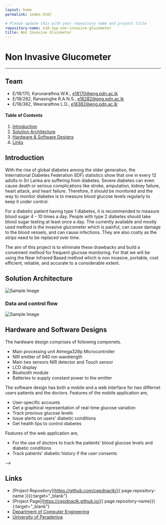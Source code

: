 ```yaml
---
layout: home
permalink: index.html

# Please update this with your repository name and project title
repository-name: e18-3yp-non-invasive-glucometer
title: Non Invasive Glucometer
---
```


[comment]: # "This is the standard layout for the project, but you can clean this and use your own template"

# Non Invasive Glucometer

---

## Team
-  E/18/170, Karunarathna W.K., [e18170@eng.pdn.ac.lk](mailto:e18170@eng.pdn.ac.lk)
-  E/18/282, Ranasinghe R.A.N.S., [e18282@eng.pdn.ac.lk](mailto:e18282@eng.pdn.ac.lk)
-  E/18/382, Weerarathne L.D., [e18382@eng.pdn.ac.lk](mailto:e18382@eng.pdn.ac.lk)

<!-- Image (photo/drawing of the final hardware) should be here -->

<!-- This is a sample image, to show how to add images to your page. To learn more options, please refer [this](https://projects.ce.pdn.ac.lk/docs/faq/how-to-add-an-image/) -->

<!-- ![Sample Image](./images/sample.png) -->

#### Table of Contents
1. [Introduction](#introduction)
2. [Solution Architecture](#solution-architecture )
3. [Hardware & Software Designs](#hardware-and-software-designs)
7. [Links](#links)

## Introduction

With the rise of global diabetes among the older generation, the International Diabetes Federation (IDF) statistics show that one in every 12 adults in Sri Lanka are suffering from diabetes. Severe diabetes can even cause death or serious complications like stroke, amputation, kidney failure, heart attack, and heart failure. Therefore, it should be monitored and the way to monitor diabetes is to measure blood glucose levels regularly to keep it under control.

For a diabetic patient having type 1 diabetes, it is recommended to measure blood sugar 4 - 10 times a day. People with type 2 diabetes should take blood sugar testing at least once a day. The currently available and mostly used method is the invasive glucometer which is painful, can cause damage to the blood vessels, and can cause infections. They are also costly as the strips need to be replaced over time.  

The aim of this project is to eliminate these drawbacks and build a convenient method for frequent glucose monitoring. For that we will be using the Near Infrared Based method which is non invasive, portable, cost efficient, reliable, and accurate to a considerable extent.


## Solution Architecture

![Sample Image](./images/system.jpg)

### Data and control flow

![Sample Image](./images/dataflow.jpg)
<!-- High level diagram + description -->

## Hardware and Software Designs

The hardware design comprises of following componets.
- Main processing unit Atmega328p Microcontroller
- NIR emitter of 940 nm wavelength
- Main two sensors NIR detector and Touch sensor
- LCD display
- Bluetooth module
- Batteries to supply constant power to the emitter

The software design has both a mobile and a web interface for two differnet users patients and the doctors.
Features of the mobile application are,
- User-specific accounts
- Get a graphical representation of real-time glucose variation
- Track previous glucose levels
- Issue alerts on users' diabetic conditions
- Get health tips to control diabetes 

Features of the web application are,
- For the use of doctors to track the patients' blood glucose levels and diabetic conditions
- Track patients' diabetic history if the user consents

<!-- Detailed designs with many sub-sections

<!-- ## Testing

Testing done on hardware and software, detailed + summarized results -->

<!-- ## Detailed budget

All items and costs

| Item          | Quantity  | Unit Cost  | Total  |
| ------------- |:---------:|:----------:|-------:|
| Sample item   | 5         | 10 LKR     | 50 LKR |
 --> -->
<!-- ## Conclusion

What was achieved, future developments, commercialization plans -->

## Links

- [Project Repository](https://github.com/cepdnaclk/{{ page.repository-name }}){:target="_blank"}
- [Project Page](https://cepdnaclk.github.io/{{ page.repository-name}}){:target="_blank"}
- [Department of Computer Engineering](http://www.ce.pdn.ac.lk/)
- [University of Peradeniya](https://eng.pdn.ac.lk/)

[//]: # (Please refer this to learn more about Markdown syntax)
[//]: # (https://github.com/adam-p/markdown-here/wiki/Markdown-Cheatsheet)
